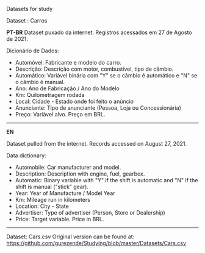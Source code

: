 Datasets for study

Dataset : Carros

**PT-BR**
Dataset puxado da internet. Registros acessados em 27 de Agosto de 2021.

Dicionário de Dados:
* Automóvel: Fabricante e modelo do carro.
* Descrição: Descrição com motor, combustível, tipo de câmbio.
* Automático: Variável binária com "Y" se o câmbio é automático e "N" se o câmbio é manual.
* Ano: Ano de Fabricação / Ano do Modelo
* Km: Quilometragem rodada
* Local: Cidade - Estado onde foi feito o anúncio
* Anunciante: Tipo de anunciante (Pessoa, Loja ou Concessionária)
* Preço: Variável alvo. Preço em BRL.

---
**EN**

Dataset pulled from the internet. Records accessed on August 27, 2021.

Data dictionary:
* Automobile: Car manufacturer and model.
* Description: Description with engine, fuel, gearbox.
* Automatic: Binary variable with "Y" if the shift is automatic and "N" if the shift is manual ("stick" gear).
* Year: Year of Manufacture / Model Year
* Km: Mileage run in kilometers
* Location: City - State
* Advertiser: Type of advertiser (Person, Store or Dealership)
* Price: Target variable. Price in BRL.

---
Dataset: Cars.csv
Original version can be found at: https://github.com/gurezende/Studying/blob/master/Datasets/Cars.csv
